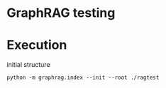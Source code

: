 # GraphRAG testing

# Execution
initial structure
```
python -m graphrag.index --init --root ./ragtest
```